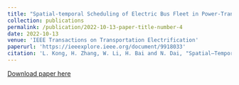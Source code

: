 ```yaml
---
title: "Spatial-temporal Scheduling of Electric Bus Fleet in Power-Transportation Coupled Network"
collection: publications
permalink: /publication/2022-10-13-paper-title-number-4
date: 2022-10-13
venue: 'IEEE Transactions on Transportation Electrification'
paperurl: 'https://ieeexplore.ieee.org/document/9918033'
citation: 'L. Kong, H. Zhang, W. Li, H. Bai and N. Dai, "Spatial–Temporal Scheduling of Electric Bus Fleet in Power-Transportation Coupled Network," in IEEE Transactions on Transportation Electrification, vol. 9, no. 2, pp. 2969-2982, June 2023, doi: 10.1109/TTE.2022.3214335.'
---
```



[Download paper here](https://ieeexplore.ieee.org/document/9918033)


